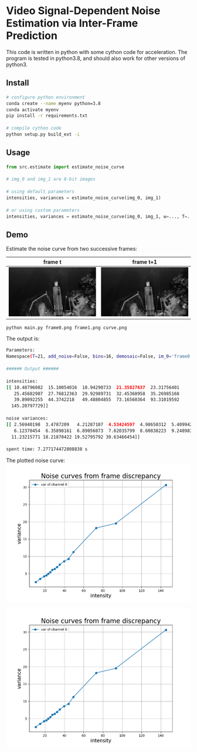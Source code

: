 # Video Signal-Dependent Noise Estimation via Inter-Frame Prediction

This code is written in python with some cython code for acceleration.
The program is tested in python3.8, and should also work for other versions of python3.

## Install


``` bash
# configure python environment
conda create --name myenv python=3.8
conda activate myenv
pip install -r requirements.txt

# compile cython code
python setup.py build_ext -i
```

## Usage

``` python
from src.estimate import estimate_noise_curve

# img_0 and img_1 are 8-bit images

# using default parameters
intensities, variances = estimate_noise_curve(img_0, img_1)

# or using custom parameters
intensities, variances = estimate_noise_curve(img_0, img_1, w=..., T=..., th=..., q=..., bins=..., s=...)


```


## Demo

Estimate the noise curve from two successive frames:

frame t             |  frame t+1
:---:|:---:
![](frame0.png)  |  ![](frame1.png)

``` bash
python main.py frame0.png frame1.png curve.png
```

The output is:
``` bash
Parameters:
Namespace(T=21, add_noise=False, bins=16, demosaic=False, im_0='frame0.png', im_1='frame1.png', noise_a=3, noise_b=3, out='curve.png', quantile=5, search_range=5, th=3, w=20)

###### Output ###### 

intensities:
[[ 10.48796082  15.10054016  18.94290733  21.35827637  23.31756401
   25.45682907  27.76812363  29.92989731  32.45368958  35.26985168
   39.89092255  44.3742218   49.48804855  73.16560364  93.31019592
  145.20797729]] 

noise variances:
[[ 2.56940198  3.4787209   4.21287107  4.53424597  4.98650312  5.40994263
   6.12378454  6.35898161  6.89056873  7.62035799  8.60838223  9.24898338
  11.23215771 18.21870422 19.52795792 30.63466454]] 

spent time: 7.277174472808838 s

```

The plotted noise curve:
![](curve.png)

<img src="curve.png" alt="alt text" width="800"/>